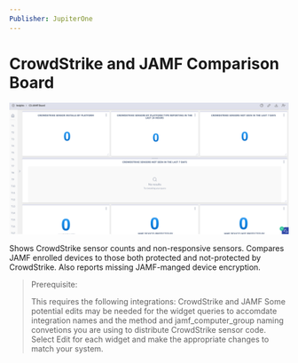 ```yaml
---
Publisher: JupiterOne
---
```


# CrowdStrike and JAMF Comparison Board

![sample-screenshot](board.png)

Shows CrowdStrike sensor counts and non-responsive sensors. Compares JAMF enrolled devices to those both protected and not-protected by CrowdStrike. Also reports missing JAMF-manged device encryption.

> Prerequisite: 
>
> This requires the following integrations: CrowdStrike and JAMF
> Some potential edits may be needed for the widget queries to accomdate integration names and the method and jamf_computer_group naming convetions you are using to distribute CrowdStrike sensor code. Select Edit for each widget and make the appropriate changes to match your system.

